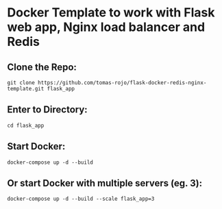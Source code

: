 # Docker Template to work with Flask web app, Nginx load balancer and Redis

## Clone the Repo:

```
git clone https://github.com/tomas-rojo/flask-docker-redis-nginx-template.git flask_app
```

## Enter to Directory:

```
cd flask_app
```

## Start Docker:

```
docker-compose up -d --build 
```

## Or start Docker with multiple servers (eg. 3):

```
docker-compose up -d --build --scale flask_app=3
```
